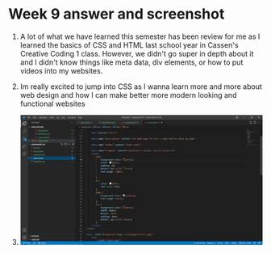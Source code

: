 # Week 9 answer and screenshot

1. A lot of what we have learned this semester has been review for me as I learned the basics of CSS and HTML last school year in Cassen's Creative Coding 1 class. However, we didn't go super in depth about it and I didn't know things like meta data, div elements, or how to put videos into my websites.
2. Im really excited to jump into CSS as I wanna learn more and more about web design and how I can make better more modern looking and functional websites

3. ![images](./images/screenshot.PNG)